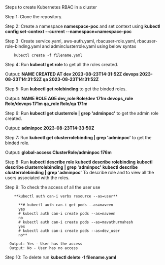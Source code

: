 
Steps to create Kubernetes RBAC in a cluster 


Step 1: Clone the repository. 

Step 2: Create a namespace **namespace-poc** and set context using **kubectl config set-context --current --namespace=namespace-poc**
  
Step 3: Create service.yaml, aws-auth.yaml, rbacuser-role.yaml, rbacuser-role-binding.yaml and adminclusterrole.yaml using below syntax                                              

        kubectl create -f filename.yaml

Step 4: Run **kubectl get role** to get all the roles created.

Output:
      **NAME     CREATED AT
        dev      2023-08-23T14:31:52Z
        devops   2023-08-23T14:31:52Z
        qa       2023-08-23T14:31:52Z**
        
Step 5: Run **kubectl get rolebinding** to get the binded roles. 

Output:
      **NAME          ROLE          AGE
        dev_role      Role/dev      171m
        devops_role   Role/devops   171m
        qa_role       Role/qa       171m**
        
Step 6: Run **kubectl get clusterrole | grep 'adminpoc'** to get the admin role created.

Output:
        **adminpoc      2023-08-23T14:33:50Z**
        
Step 7: Run **kubectl get clusterrolebinding | grep 'adminpoc'** to get the binded role.

Output:
        **global-access  ClusterRole/adminpoc  176m**

Step 8: Run **kubectl describe role**
            **kubectl describe rolebinding**
            **kubectl describe clusterrolebinding | grep 'adminpoc'**
            **kubectl describe clusterrolebinding | grep 'adminpoc'**
        To describe role and to view all the users associated with the roles.


Step 9: To check the access of all the user use 
        
        **kubectl auth can-i verbs resource --as=user**

          **# kubectl auth can-i get pods --as=naveen
          yes
          # kubectl auth can-i create pods --as=naveen
          no
          # kubectl auth can-i create pods --as=mavathurmahesh
          yes
          # kubectl auth can-i create pods --as=dev_user
          no**
          
      Output: Yes - User has the access
      Output: No - User has no access
      
Step 10: To delete run **kubectl delete -f filename.yaml**
            
